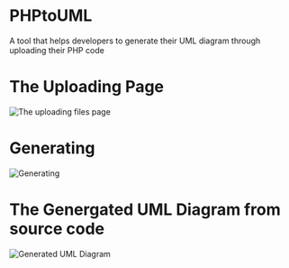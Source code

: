 # PHPtoUML
A tool that helps developers to generate their UML diagram through uploading their PHP code

# The Uploading Page
![The uploading files page](https://github.com/AzarguNazari/PHPtoUML/blob/master/snapshot/input%20option.png)

# Generating
![Generating](https://github.com/AzarguNazari/PHPtoUML/blob/master/snapshot/geneating.png)

# The Genergated UML Diagram from source code
![Generated UML Diagram](https://github.com/AzarguNazari/PHPtoUML/blob/master/snapshot/generatedUML.png)
